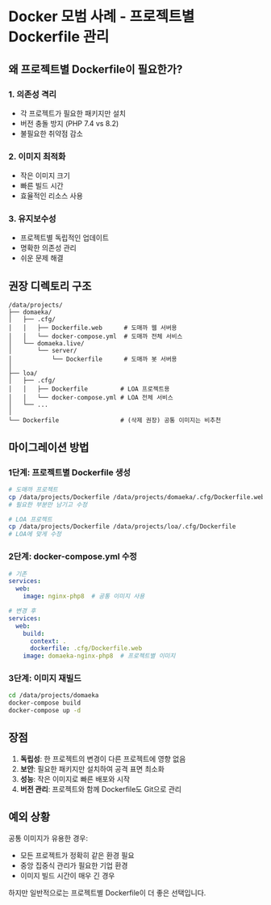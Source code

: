 # Docker 모범 사례 - 프로젝트별 Dockerfile 관리

## 왜 프로젝트별 Dockerfile이 필요한가?

### 1. 의존성 격리
- 각 프로젝트가 필요한 패키지만 설치
- 버전 충돌 방지 (PHP 7.4 vs 8.2)
- 불필요한 취약점 감소

### 2. 이미지 최적화
- 작은 이미지 크기
- 빠른 빌드 시간
- 효율적인 리소스 사용

### 3. 유지보수성
- 프로젝트별 독립적인 업데이트
- 명확한 의존성 관리
- 쉬운 문제 해결

## 권장 디렉토리 구조

```
/data/projects/
├── domaeka/
│   ├── .cfg/
│   │   ├── Dockerfile.web      # 도매까 웹 서버용
│   │   └── docker-compose.yml  # 도매까 전체 서비스
│   └── domaeka.live/
│       └── server/
│           └── Dockerfile      # 도매까 봇 서버용
│
├── loa/
│   ├── .cfg/
│   │   ├── Dockerfile         # LOA 프로젝트용
│   │   └── docker-compose.yml # LOA 전체 서비스
│   └── ...
│
└── Dockerfile                 # (삭제 권장) 공통 이미지는 비추천
```

## 마이그레이션 방법

### 1단계: 프로젝트별 Dockerfile 생성
```bash
# 도매까 프로젝트
cp /data/projects/Dockerfile /data/projects/domaeka/.cfg/Dockerfile.web
# 필요한 부분만 남기고 수정

# LOA 프로젝트  
cp /data/projects/Dockerfile /data/projects/loa/.cfg/Dockerfile
# LOA에 맞게 수정
```

### 2단계: docker-compose.yml 수정
```yaml
# 기존
services:
  web:
    image: nginx-php8  # 공통 이미지 사용

# 변경 후
services:
  web:
    build:
      context: .
      dockerfile: .cfg/Dockerfile.web
    image: domaeka-nginx-php8  # 프로젝트별 이미지
```

### 3단계: 이미지 재빌드
```bash
cd /data/projects/domaeka
docker-compose build
docker-compose up -d
```

## 장점

1. **독립성**: 한 프로젝트의 변경이 다른 프로젝트에 영향 없음
2. **보안**: 필요한 패키지만 설치하여 공격 표면 최소화
3. **성능**: 작은 이미지로 빠른 배포와 시작
4. **버전 관리**: 프로젝트와 함께 Dockerfile도 Git으로 관리

## 예외 상황

공통 이미지가 유용한 경우:
- 모든 프로젝트가 정확히 같은 환경 필요
- 중앙 집중식 관리가 필요한 기업 환경
- 이미지 빌드 시간이 매우 긴 경우

하지만 일반적으로는 프로젝트별 Dockerfile이 더 좋은 선택입니다.